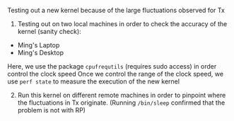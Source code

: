 Testing out a new kernel because of the large fluctuations observed for Tx

1) Testing out on two local machines in order to check the accuracy of the kernel (sanity check):
* Ming's Laptop
* Ming's Desktop

Here, we use the package `cpufrequtils` (requires sudo access) in order control the clock speed
Once we control the range of the clock speed, we use `perf state` to measure the execution of
the new kernel

2) Run this kernel on different remote machines in order to pinpoint where the fluctuations in Tx originate. (Running `/bin/sleep` confirmed that the problem is not with RP)
